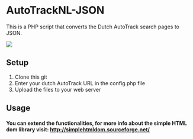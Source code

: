 # AutoTrackNL-JSON
This is a PHP script that converts the Dutch AutoTrack search pages to JSON.

<img src="https://media.giphy.com/media/POT64D1FUlyNy/giphy.gif"/>

## Setup

1. Clone this git
2. Enter your dutch AutoTrack URL in the config.php file
3. Upload the files to your web server

## Usage

#### You can extend the functionalities, for more info about the simple HTML dom library visit: http://simplehtmldom.sourceforge.net/
